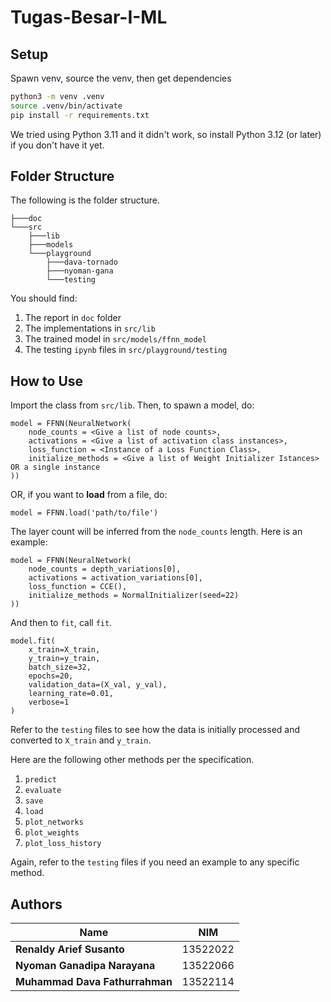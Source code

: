 # Tugas-Besar-I-ML


## Setup
Spawn venv, source the venv, then get dependencies

```bash
python3 -m venv .venv
source .venv/bin/activate
pip install -r requirements.txt
```

We tried using Python 3.11 and it didn't work, so install Python 3.12 (or later) if you don't have it yet. 

## Folder Structure

The following is the folder structure.
```
├───doc
└───src
    ├───lib
    ├───models
    └───playground
        ├───dava-tornado
        ├───nyoman-gana
        └───testing
```

You should find:
1. The report in `doc` folder
2. The implementations in `src/lib` 
3. The trained model in `src/models/ffnn_model`
4. The testing `ipynb` files in `src/playground/testing`

## How to Use
Import the class from `src/lib`. Then, to spawn a model, do:

```
model = FFNN(NeuralNetwork(
    node_counts = <Give a list of node counts>,
    activations = <Give a list of activation class instances>,
    loss_function = <Instance of a Loss Function Class>,
    initialize_methods = <Give a list of Weight Initializer Istances> OR a single instance
))
```

OR, if you want to **load** from a file, do:
```
model = FFNN.load('path/to/file')
```

The layer count will be inferred from the `node_counts` length. Here is an example:
```
model = FFNN(NeuralNetwork(
    node_counts = depth_variations[0],
    activations = activation_variations[0],
    loss_function = CCE(),
    initialize_methods = NormalInitializer(seed=22)
))
```

And then to `fit`, call `fit`.

```
model.fit(
    x_train=X_train,
    y_train=y_train,
    batch_size=32,
    epochs=20,
    validation_data=(X_val, y_val),
    learning_rate=0.01,
    verbose=1
)
```

Refer to the `testing` files to see how the data is initially processed and converted to `X_train` and `y_train`.

Here are the following other methods per the specification.

1. `predict`
2. `evaluate`
3. `save`
4. `load`
5. `plot_networks`
6. `plot_weights`
7. `plot_loss_history`

Again, refer to the `testing` files if you need an example to any specific method.

## Authors
| **Name**| **NIM**|
|-|-|
|**Renaldy Arief Susanto**|13522022|
|**Nyoman Ganadipa Narayana**|13522066|
|**Muhammad Dava Fathurrahman**|13522114|